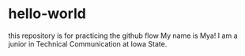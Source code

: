 # hello-world
this repository is for practicing the github flow
My name is Mya! I am a junior in Technical Communication at Iowa State.

